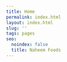 ```yaml
---
title: Home
permalink: index.html
layout: index.html
slug: ''
tags: pages
seo:
  noindex: false
  title: Naheem Foods
---
```



